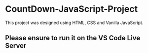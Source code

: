 # CountDown-JavaScript-Project
This project was designed using HTML, CSS and Vanilla JavaScript. 
## Please ensure to run it on the VS Code Live Server
